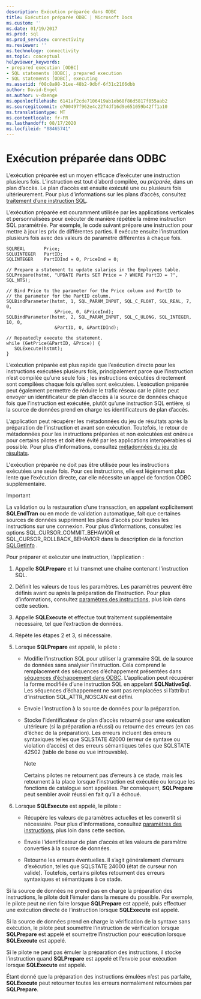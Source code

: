 ```yaml
---
description: Exécution préparée dans ODBC
title: Exécution préparée ODBC | Microsoft Docs
ms.custom: ''
ms.date: 01/19/2017
ms.prod: sql
ms.prod_service: connectivity
ms.reviewer: ''
ms.technology: connectivity
ms.topic: conceptual
helpviewer_keywords:
- prepared execution [ODBC]
- SQL statements [ODBC], prepared execution
- SQL statements [ODBC], executing
ms.assetid: f08c8a98-31ee-48b2-9dbf-6f31c2166dbb
author: David-Engel
ms.author: v-daenge
ms.openlocfilehash: 6141af2cde7106419ab1eb68f86d5817f055aab2
ms.sourcegitcommit: e700497f962e4c2274df16d9e651059b42ff1a10
ms.translationtype: MT
ms.contentlocale: fr-FR
ms.lasthandoff: 08/17/2020
ms.locfileid: "88465741"
---
```

# <a name="prepared-execution-odbc"></a>Exécution préparée dans ODBC
L’exécution préparée est un moyen efficace d’exécuter une instruction plusieurs fois. L’instruction est tout d’abord compilée, ou *préparée,* dans un plan d’accès. Le plan d’accès est ensuite exécuté une ou plusieurs fois ultérieurement. Pour plus d’informations sur les plans d’accès, consultez [traitement d’une instruction SQL](../../../odbc/reference/processing-a-sql-statement.md).  
  
 L’exécution préparée est couramment utilisée par les applications verticales et personnalisées pour exécuter de manière répétée la même instruction SQL paramétrée. Par exemple, le code suivant prépare une instruction pour mettre à jour les prix de différentes parties. Il exécute ensuite l’instruction plusieurs fois avec des valeurs de paramètre différentes à chaque fois.  
  
```  
SQLREAL       Price;  
SQLUINTEGER   PartID;  
SQLINTEGER    PartIDInd = 0, PriceInd = 0;  
  
// Prepare a statement to update salaries in the Employees table.  
SQLPrepare(hstmt, "UPDATE Parts SET Price = ? WHERE PartID = ?", SQL_NTS);  
  
// Bind Price to the parameter for the Price column and PartID to  
// the parameter for the PartID column.  
SQLBindParameter(hstmt, 1, SQL_PARAM_INPUT, SQL_C_FLOAT, SQL_REAL, 7, 0,  
                  &Price, 0, &PriceInd);  
SQLBindParameter(hstmt, 2, SQL_PARAM_INPUT, SQL_C_ULONG, SQL_INTEGER, 10, 0,  
                  &PartID, 0, &PartIDInd);  
  
// Repeatedly execute the statement.  
while (GetPrice(&PartID, &Price)) {  
   SQLExecute(hstmt);  
}  
```  
  
 L’exécution préparée est plus rapide que l’exécution directe pour les instructions exécutées plusieurs fois, principalement parce que l’instruction n’est compilée qu’une seule fois ; les instructions exécutées directement sont compilées chaque fois qu’elles sont exécutées. L’exécution préparée peut également permettre de réduire le trafic réseau car le pilote peut envoyer un identificateur de plan d’accès à la source de données chaque fois que l’instruction est exécutée, plutôt qu’une instruction SQL entière, si la source de données prend en charge les identificateurs de plan d’accès.  
  
 L’application peut récupérer les métadonnées du jeu de résultats après la préparation de l’instruction et avant son exécution. Toutefois, le retour de métadonnées pour les instructions préparées et non exécutées est onéreux pour certains pilotes et doit être évité par les applications interopérables si possible. Pour plus d’informations, consultez [métadonnées du jeu de résultats](../../../odbc/reference/develop-app/result-set-metadata.md).  
  
 L'exécution préparée ne doit pas être utilisée pour les instructions exécutées une seule fois. Pour ces instructions, elle est légèrement plus lente que l’exécution directe, car elle nécessite un appel de fonction ODBC supplémentaire.  
  
> [!IMPORTANT]  
>  La validation ou la restauration d’une transaction, en appelant explicitement **SQLEndTran** ou en mode de validation automatique, fait que certaines sources de données suppriment les plans d’accès pour toutes les instructions sur une connexion. Pour plus d’informations, consultez les options SQL_CURSOR_COMMIT_BEHAVIOR et SQL_CURSOR_ROLLBACK_BEHAVIOR dans la description de la fonction [SQLGetInfo](../../../odbc/reference/syntax/sqlgetinfo-function.md) .  
  
 Pour préparer et exécuter une instruction, l’application :  
  
1.  Appelle **SQLPrepare** et lui transmet une chaîne contenant l’instruction SQL.  
  
2.  Définit les valeurs de tous les paramètres. Les paramètres peuvent être définis avant ou après la préparation de l’instruction. Pour plus d’informations, consultez [paramètres des instructions](../../../odbc/reference/develop-app/statement-parameters.md), plus loin dans cette section.  
  
3.  Appelle **SQLExecute** et effectue tout traitement supplémentaire nécessaire, tel que l’extraction de données.  
  
4.  Répète les étapes 2 et 3, si nécessaire.  
  
5.  Lorsque **SQLPrepare** est appelé, le pilote :  
  
    -   Modifie l’instruction SQL pour utiliser la grammaire SQL de la source de données sans analyser l’instruction. Cela comprend le remplacement des séquences d’échappement présentées dans [séquences d’échappement dans ODBC](../../../odbc/reference/develop-app/escape-sequences-in-odbc.md). L’application peut récupérer la forme modifiée d’une instruction SQL en appelant **SQLNativeSql**. Les séquences d’échappement ne sont pas remplacées si l’attribut d’instruction SQL_ATTR_NOSCAN est défini.  
  
    -   Envoie l’instruction à la source de données pour la préparation.  
  
    -   Stocke l’identificateur de plan d’accès retourné pour une exécution ultérieure (si la préparation a réussi) ou retourne des erreurs (en cas d’échec de la préparation). Les erreurs incluent des erreurs syntaxiques telles que SQLSTATE 42000 (erreur de syntaxe ou violation d’accès) et des erreurs sémantiques telles que SQLSTATE 42S02 (table de base ou vue introuvable).  
  
        > [!NOTE]  
        >  Certains pilotes ne retournent pas d’erreurs à ce stade, mais les retournent à la place lorsque l’instruction est exécutée ou lorsque les fonctions de catalogue sont appelées. Par conséquent, **SQLPrepare** peut sembler avoir réussi en fait qu’il a échoué.  
  
6.  Lorsque **SQLExecute** est appelé, le pilote :  
  
    -   Récupère les valeurs de paramètres actuelles et les convertit si nécessaire. Pour plus d’informations, consultez [paramètres des instructions](../../../odbc/reference/develop-app/statement-parameters.md), plus loin dans cette section.  
  
    -   Envoie l’identificateur de plan d’accès et les valeurs de paramètre converties à la source de données.  
  
    -   Retourne les erreurs éventuelles. Il s’agit généralement d’erreurs d’exécution, telles que SQLSTATE 24000 (état de curseur non valide). Toutefois, certains pilotes retournent des erreurs syntaxiques et sémantiques à ce stade.  
  
 Si la source de données ne prend pas en charge la préparation des instructions, le pilote doit l’émuler dans la mesure du possible. Par exemple, le pilote peut ne rien faire lorsque **SQLPrepare** est appelé, puis effectuer une exécution directe de l’instruction lorsque **SQLExecute** est appelé.  
  
 Si la source de données prend en charge la vérification de la syntaxe sans exécution, le pilote peut soumettre l’instruction de vérification lorsque **SQLPrepare** est appelé et soumettre l’instruction pour exécution lorsque **SQLExecute** est appelé.  
  
 Si le pilote ne peut pas émuler la préparation des instructions, il stocke l’instruction quand **SQLPrepare** est appelé et l’envoie pour exécution lorsque **SQLExecute** est appelé.  
  
 Étant donné que la préparation des instructions émulées n’est pas parfaite, **SQLExecute** peut retourner toutes les erreurs normalement retournées par **SQLPrepare**.
